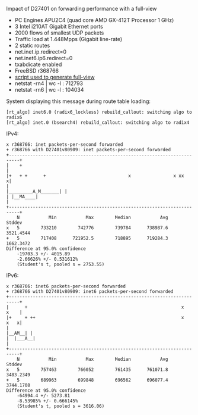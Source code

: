 Impact of D27401 on forwarding performance with a full-view
  - PC Engines APU2C4 (quad core AMD GX-412T Processor 1 GHz)
  - 3 Intel i210AT Gigabit Ethernet ports
  - 2000 flows of smallest UDP packets
  - Traffic load at 1.448Mpps (Gigabit line-rate)
  - 2 static routes
  - net.inet.ip.redirect=0
  - net.inet6.ip6.redirect=0
  - txabdicate enabled
  - FreeBSD r368766
  - [script used to generate full-view](https://github.com/ocochard/BSDRP/blob/master/BSDRP/Files/usr/local/bin/bgptabledump2bird)
  - netstat -rn4 | wc -l : 712793
  - netstat -rn6 | wc -l : 104034

System displaying this message during route table loading:
```
[rt_algo] inet6.0 (radix6_lockless) rebuild_callout: switching algo to radix6
[rt_algo] inet.0 (bsearch4) rebuild_callout: switching algo to radix4
```

IPv4:
```
x r368766: inet packets-per-second forwarded
+ r368766 with D27401v80909: inet packets-per-second forwarded
+--------------------------------------------------------------------------+
|    +                                                                     |
|+   + +      +                               x                x xx       x|
|                                                    |_________A_M_______| |
| |__MA____|                                                               |
+--------------------------------------------------------------------------+
    N           Min           Max        Median           Avg        Stddev
x   5        733210        742776        739784      738987.6     3521.4544
+   5        717408      721952.5        718895      719284.3     1662.3472
Difference at 95.0% confidence
	-19703.3 +/- 4015.89
	-2.66626% +/- 0.531612%
	(Student's t, pooled s = 2753.55)
```

IPv6:

```
x r368766: inet6 packets-per-second forwarded
+ r368766 with D27401v80909: inet6 packets-per-second forwarded
+--------------------------------------------------------------------------+
|      +                                                          x   x    |
|+     + ++                                                       x   x   x|
|                                                                 |__AM__| |
|  |___A__|                                                                |
+--------------------------------------------------------------------------+
    N           Min           Max        Median           Avg        Stddev
x   5        757463        766052        761435      761071.8     3483.2349
+   5        689963        699848        696562      696077.4     3744.1708
Difference at 95.0% confidence
	-64994.4 +/- 5273.81
	-8.53985% +/- 0.666145%
	(Student's t, pooled s = 3616.06)
```
